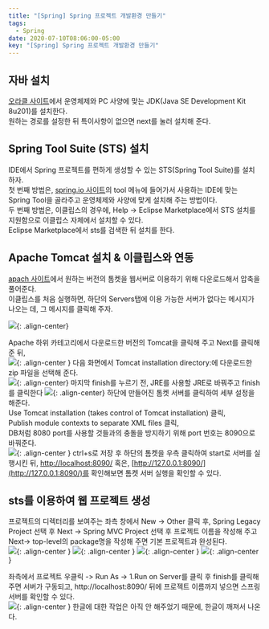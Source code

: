 ```yaml
---
title: "[Spring] Spring 프로젝트 개발환경 만들기"
tags:
  - Spring
date: 2020-07-10T08:06:00-05:00
key: "[Spring] Spring 프로젝트 개발환경 만들기"
---
```


## 자바 설치

[오라클 사이트](https://www.oracle.com/)에서 운영체제와 PC 사양에 맞는 JDK(Java SE Development Kit 8u201)를 설치한다.<br>
원하는 경로를 설정한 뒤 특이사항이 없으면 next를 눌러 설치해 준다.<br>

## Spring Tool Suite (STS) 설치

IDE에서 Spring 프로젝트를 편하게 생성할 수 있는 STS(Spring Tool Suite)를 설치하자.<br>
첫 번째 방법은, [spring.io 사이트](https://spring.io/)의 tool 메뉴에 들어가서 사용하는 IDE에 맞는 Spring Tool을 골라주고 운영체제와 사양에 맞게 설치해 주는 방법이다.<br>
두 번째 방법은, 이클립스의 경우에, Help -> Eclipse Marketplace에서 STS 설치를 지원함으로 이클립스 자체에서 설치할 수 있다.<br>
Eclipse Marketplace에서 sts를 검색한 뒤 설치를 한다.<br>

## Apache Tomcat 설치 & 이클립스와 연동

[apach 사이트](http://tomcat.apache.org/)에서 원하는 버전의 톰켓을 웹서버로 이용하기 위해 다운로드해서 압축을 풀어준다.<br>
이클립스를 처음 실행하면, 하단의 Servers탭에 이용 가능한 서버가 없다는 메시지가 나오는 데, 그 메시지를 클릭해 주자.<br>

![](/assets/images/200710-1.png){: .align-center}

Apache 하위 카테고리에서 다운로드한 버전의 Tomcat을 클릭해 주고 Next를 클릭해 준 뒤,<br>
![](/assets/images/200710-2.png){: .align-center }
다음 화면에서 Tomcat installation directory:에 다운로드한 zip 파일을 선택해 준다.<br>
![](/assets/images/200710-3.png){: .align-center}
마지막 finish를 누르기 전, JRE를 사용할 JRE로 바꿔주고 finish를 클릭한다
![](/assets/images/200710-4.png){: .align-center}
하단에 만들어진 톰켓 서버를 클릭하여 세부 설정을 해준다.<br>
Use Tomcat installation (takes control of Tomcat installation) 클릭,<br>
Publish module contexts to separate XML files 클릭,<br>
DB처럼 8080 port를 사용할 것들과의 충돌을 방지하기 위해 port 번호는 8090으로 바꿔준다.<br>
![](/assets/images/200710-5.png){: .align-center }
ctrl+s로 저장 후 하단의 톰켓을 우측 클릭하여 start로 서버를 실행시킨 뒤, [http://localhost:8090/](http://localhost:8090/) 혹은, [http://127.0.0.1:8090/](http://127.0.0.1:8090/)를 확인해보면 톰켓 서버 실행을 확인할 수 있다.<br>

## sts를 이용하여 웹 프로젝트 생성

프로젝트의 디렉터리를 보여주는 좌측 창에서 New -> Other 클릭 후, Spring Legacy Project 선택 후 Next -> Spring MVC Project 선택 후 프로젝트 이름을 작성해 주고 Next-> top-level의 package명을 작성해 주면 기본 프로젝트과 완성된다.<br>
![](/assets/images/200710-6.png){: .align-center }
![](/assets/images/200710-7.png){: .align-center }
![](/assets/images/200710-8.png){: .align-center }
![](/assets/images/200710-9.png){: .align-center }

좌측에서 프로젝트 우클릭 -> Run As -> 1.Run on Server를 클릭 후 finish를 클릭해 주면 서버가 구동되고, http://localhost:8090/ 뒤에 프로젝트 이름까지 넣으면 스프링 서버를 확인할 수 있다.<br>
![](/assets/images/200710-10.png){: .align-center }
한글에 대한 작업은 아직 안 해주었기 때문에, 한글이 깨져서 나온다.
